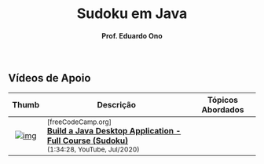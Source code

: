 <h1 align="center">Sudoku em Java</h1>

<h4 align="center">Prof. Eduardo Ono</h4>

&nbsp;

## Vídeos de Apoio

| Thumb | Descrição | Tópicos Abordados |
| :-: | --- | --- |
| [![img](https://img.youtube.com/vi/qH9mWpYMtYU/default.jpg)](https://www.youtube.com/watch?v=qH9mWpYMtYU) | <sup>[freeCodeCamp.org]</sup><br>[__Build a Java Desktop Application - Full Course (Sudoku)__](https://www.youtube.com/watch?v=qH9mWpYMtYU)<br><sub>(1:34:28, YouTube, Jul/2020)</sub> | 

&nbsp;
